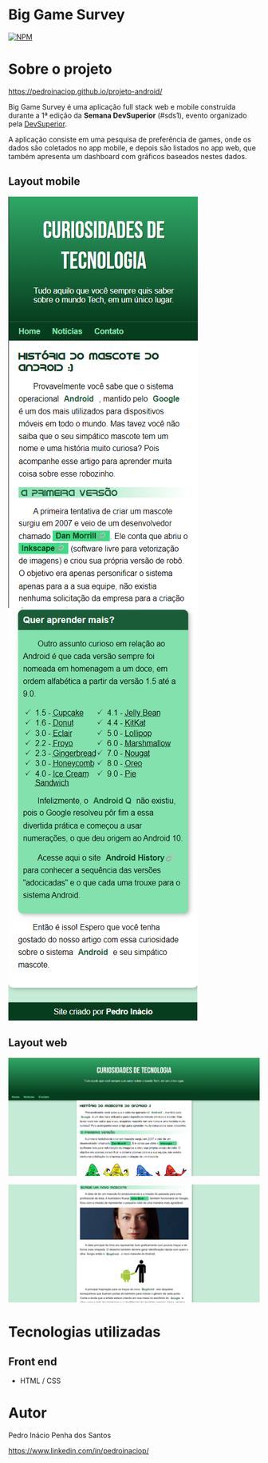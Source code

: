 # Big Game Survey 
[![NPM](https://img.shields.io/npm/l/react)](https://github.com/pedroinaciop/projeto-android/blob/main/LICENSE) 

# Sobre o projeto

https://pedroinaciop.github.io/projeto-android/

Big Game Survey é uma aplicação full stack web e mobile construída durante a 1ª edição da **Semana DevSuperior** (#sds1), evento organizado pela [DevSuperior](https://devsuperior.com "Site da DevSuperior").

A aplicação consiste em uma pesquisa de preferência de games, onde os dados são coletados no app mobile, e depois são listados no app web, que também apresenta um dashboard com gráficos baseados nestes dados.

## Layout mobile
![Mobile 1](https://github.com/pedroinaciop/projeto-android/blob/main/assets/mobile-android-1.png) ![Mobile 2](https://github.com/pedroinaciop/projeto-android/blob/main/assets/mobile-android-3.png)

## Layout web
![Web 1](https://github.com/pedroinaciop/projeto-android/blob/main/assets/desktop-android-1.png)

![Web 2](https://github.com/pedroinaciop/projeto-android/blob/main/assets/desktop-android-2.png)

# Tecnologias utilizadas
## Front end
- HTML / CSS 

# Autor

Pedro Inácio Penha dos Santos

https://www.linkedin.com/in/pedroinaciop/

